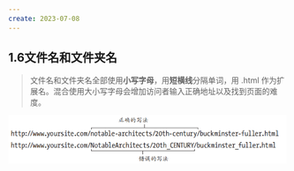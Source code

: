 ```yaml
---
create: 2023-07-08
---
```

## 1.6文件名和文件夹名

> 文件名和文件夹名全部使用**小写字母**，用**短横线**分隔单词，用 .html 作为扩展名。混合使用大小写字母会增加访问者输入正确地址以及找到页面的难度。

![](picture/文件名的正确写法.png)